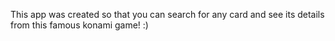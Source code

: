 This app was created so that you can search for any card and see its details from this famous konami game! :)
